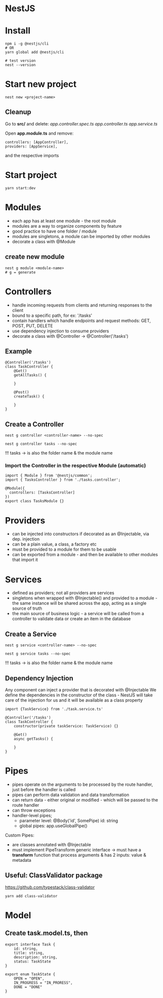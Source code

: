 # NestJS

# Install

```
npm i -g @nestjs/cli
# OR
yarn global add @nestjs/cli

# test version
nest --version
```

# Start new project

```
nest new <project-name>
```

## Cleanup

Go to **src/** and delete: 
*app.controller.spec.ts* 
*app.controller.ts* 
*app.service.ts* 

Open **app.module.ts** and remove:

```
controllers: [AppController],
providers: [AppService],
```

and the respective imports


# Start project

```
yarn start:dev
```


# Modules

 - each app has at least one module - the root module
 - modules are a way to organize components by feature
 - good practice to have one folder / module
 - modules are singletons, a module can be imported by other modules
 - decorate a class with @Module

## create new module

```
nest g module <module-name> 
# g = generate
```

# Controllers

  - handle incoming requests from clients and returning responses to the client
  - bound to a specific path, for ex: '/tasks'
  - contain handlers which handle endpoints and request methods: GET, POST, PUT, DELETE 
  - use dependency injection to consume providers
  - decorate a class with @Controller -> @Controller('/tasks')


## Example

```
@Controller('/tasks')
class TaskController {
    @Get()
    getAllTasks() {

    }

    @Post()
    createTask() {

    }
}
```

## Create a Controller

```
nest g controller <controller-name> --no-spec

nest g controller tasks --no-spec
```

!!! tasks -> is also the folder name & the module name

### Import the Controller in the respective Module (automatic)

```
import { Module } from '@nestjs/common';
import { TasksController } from './tasks.controller';

@Module({
  controllers: [TasksController]
})
export class TasksModule {}
```

# Providers

 - can be injected into constructors if decorated as an @Injectable, via dep. injection
 - can be a plain value, a class, a factory etc
 - must be provided to a module for them to be usable
 - can be exported from a module - and then be available to other modules that import it

# Services

 - defined as providers; not all providers are services
 - singletons when wrapped with @Injectable() and provided to a module - the same instance will be shared across the app, acting as a single source of truth
 - the main source of business logic - a service will be called from a controller to validate data or create an item in the database

 ## Create a Service

```
nest g service <controller-name> --no-spec

nest g service tasks --no-spec
```

!!! tasks -> is also the folder name & the module name

## Dependency Injection

Any component can inject a provider that is decorated with @Injectable
We define the dependencies in the constructor of the class - NestJS will take care of the injection for us and it will be available as a class property

```
import {TaskService} from './task.service.ts'

@Controller('/tasks')
class TaskController {
    constructor(private taskService: TaskService) {}

    @Get()
    async getTasks() {

    }
}
```

# Pipes

 - pipes operate on the arguments to be processed by the route handler, just before the handler is called
 - pipes can perform data validation and data transformation
 - can return data - either original or modified - which will be passed to the route handler
 - can throw exceptions
 - handler-level pipes; 
   - parameter level: @Body('id', SomePipe) id: string
   - global pipes: app.useGlobalPipe()
  
Custom Pipes:
 - are classes annotated with @Injectable
 - must implement PipeTransform generic interface -> must have a **transform** function that process arguments & has 2 inputs: value & metadata 


## Useful: ClassValidator package

https://github.com/typestack/class-validator

```
yarn add class-validator
```


# Model

## Create **task.model.ts**, then

```
export interface Task {
    id: string,
    title: string,
    description: string,
    status: TaskState
}

export enum TaskState {
    OPEN = "OPEN",
    IN_PROGRESS = "IN_PRORESS",
    DONE = "DONE"
}
```